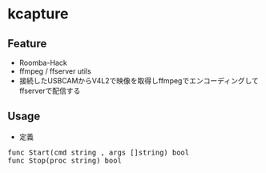 kcapture
============

## Feature
- Roomba-Hack
- ffmpeg / ffserver utils
- 接続したUSBCAMからV4L2で映像を取得しffmpegでエンコーディングしてffserverで配信する

## Usage
- 定義

<pre>
func Start(cmd string , args []string) bool
func Stop(proc string) bool
</pre>
